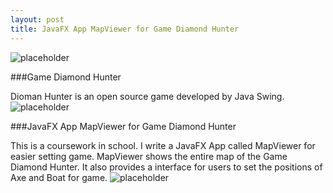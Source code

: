 ```yaml
---
layout: post
title: JavaFX App MapViewer for Game Diamond Hunter
---
```

![placeholder](http://okkrf0epo.bkt.clouddn.com/MapViewer.gif)


###Game Diamond Hunter

Dioman Hunter is an open source game developed by Java Swing.
![placeholder](http://okkrf0epo.bkt.clouddn.com/DHgame.gif)


###JavaFX App MapViewer for Game Diamond Hunter

This is a coursework in school. 
I write a JavaFX App called MapViewer for easier setting game.
MapViewer shows the entire map of the Game Diamond Hunter. It also provides a interface for users to set the positions of Axe and Boat for game.
![placeholder](http://okkrf0epo.bkt.clouddn.com/MapViewer.gif)
 

